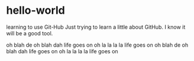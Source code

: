 # hello-world
learning to use Git-Hub
Just trying to learn a little about GitHub.  I know it will be a good tool.

oh blah de oh blah dah life goes on
oh la la la la life goes on
oh blah de oh blah dah life goes on
oh la la la la life goes on
